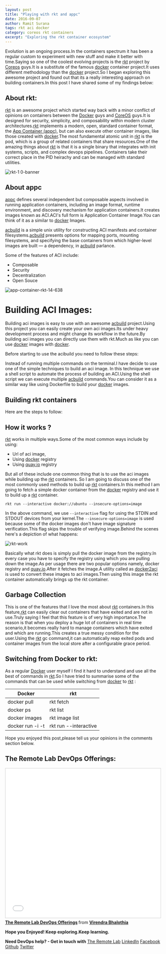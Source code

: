 ```yaml
---
layout: post
title: "Playing with rkt and appc"
date: 2016-09-07
author: Ramit Surana
tags: rkt aci docker
category: coreos rkt containers
excerpt: "Exploring the rkt container ecosystem"
---
```


Evolution is an ongoing process.In the containers spectrum it has been a regular custom to experiment with new stuff and make it better with time.Saying so one of the coolest evolving projects is the [rkt][8] project by [Coreos][11] guys.It is a substitute of the famous [docker][6] container project.It uses different methodology than the [docker][6] project.So I began exploring this awesome project and found out that its a really interesting approach on building containers.In this post I have shared some of my findings below:


##  About rkt:

[rkt][8] is an awesome project which started way back with a minor conflict of opinions on containers between the [Docker][6] guys and [CoreOS][11] guys.It is designed for security, simplicity, and composability within modern cluster architectures.[rkt][8] implements a modern, open, standard container format, the [App Container (appc)][9], but can also execute other container images, like those created with [docker][6].The most fundamental atomic unit in [rkt][8] is the pod, which is a group of related containers that share resources.One of the amazing things about [rkt][8] is that it is a single binary that integrates with init systems, scripts, and complex devops pipelines. Containers take their correct place in the PID heirachy and can be managed with standard utilities.

![rkt-1 0-banner](https://cloud.githubusercontent.com/assets/8342133/16660420/ce24e2e0-448b-11e6-97b5-b56079d0f631.png)


## About appc

[appc][9] defines several independent but composable aspects involved in running application containers, including an image format, runtime environment, and discovery mechanism for application containers.It creates images known as ACI.ACI's full form is Application Container Image.You can think of it as a similar to [docker][6] Images.


[acbuild][10] is a simple unix utility for constructing ACI manifests and container filesystems.[acbuild][10] presents options for mapping ports, mounting filesystems, and specifying the base containers from which higher-level images are built — a dependency, in [acbuild][10] parlance.

Some of the features of ACI include:

* Composable
* Security
* Decentralization
* Open Souce


![app-container-rkt-14-638](https://cloud.githubusercontent.com/assets/8342133/16660112/b66d8dc4-448a-11e6-916b-ff109cf64fe7.jpg)


# Building ACI Images:

Building aci images is easy to use with an awesome [acbuild][10] project.Using this project you can easily create your own aci images.Its under heavy development process and might change its workflow in the future.By building aci images you can directly use them with rkt.Much as like you can use [docker][6] images with [docker][6].


Before starting to use the acibuild you need to follow these steps:

<script src="https://gist.github.com/ramitsurana/6421a4bfb3425a6c018bff85ffcae0d3.js"></script>

Instead of running multiple commands on the terminal.I have decide to use one of the simple techniques to build an aci image.
In this technique we use a shell script to automate the process of building an ACI.Using the shell script we can execute multiple [acbuild][10] commands.You can consider it as a similar way like using Dockerfile to build your [docker][6] images.

<script src="https://gist.github.com/ramitsurana/06f08da66dc9ec1c3a6299773bdaf4f0.js"></script>



## Building rkt containers

Here are the steps to follow:

<script src="https://gist.github.com/ramitsurana/0a1c8e9f4af1b01e35c035c9b519564c.js"></script>


## How it works ?

[rkt][8] works in multiple ways.Some of the most common ways include by using:

* Url of aci image,
* Using [docker][6] registry
* Using [quay.io][12] registry
 

But all of these include one common thing that is to use the aci images while building up the [rkt][8] containers.
So I am going to discuss one of the most commonly used methods to build up [rkt][8] containers.In this method I am going to fetch a simple docker container from the [docker][6] registry and use it to build up a [rkt][8] container.

````
rkt run --interactive docker://ubuntu --insecure-options=image

```` 

In the above command, we use `--interactive` flag for using the STDIN and STDOUT devices from your kernel.The `--insecure-options=image` is used because some of the docker images don't have image signature verification.This flag skips the trouble of verifying image.Behind the scenes here's a depiction of what happens:

![rkt-work](https://cloud.githubusercontent.com/assets/8342133/16678420/85a9368a-44fc-11e6-9271-770ce896056c.png)


Basically what rkt does is simply pull the docker image from the registry.In every case you have to specify the registry using which you are pulling down the image.As per usage there are two popular options namely, docker registry and [quay.io][12].After it fetches the image.A utility called as [docker2aci](https://github.com/appc/docker2aci) is used to convert these images to aci images.Then using this image the rkt container automatically brings up the rkt container.


## Garbage Collection

This is one of the features that I love the most about [rkt][8] containers.In this feature,[rkt][8] can easily clear out containers that have exited and are not in use.Truly saying I feel that this feature is of very high importance.The reason is that when you deploy a huge lot of containers in real time scenario,it becomes really hard to manage containers which have exited and which are running.This creates a true messy condition for the user.Using the [rkt][8] gc command,it can automatically reap exited pods and container images from the local store after a configurable grace period.

<script src="https://gist.github.com/ramitsurana/e22d35562383600e5b68d645cd7a2c52.js"></script>

## Switching from Docker to rkt:

As a regular [Docker][6] user myself I find it hard to understand and use all the best of commands in [rkt][8].So
I have tried to summarise some of the commands that can be used while switching from [docker][6] to [rkt][8] :



Docker | rkt
------------ | -------------
docker pull | rkt fetch
docker ps | rkt list
docker images | rkt image list
docker run -i -t | rkt run --interactive


Hope you enjoyed this post,please tell us your opinions in the comments section below.

## The Remote Lab DevOps Offerings:
<iframe src="//www.slideshare.net/slideshow/embed_code/key/h9h9GNjX5Gncpi" width="595" height="485" frameborder="0" marginwidth="0" marginheight="0" scrolling="no" style="border:1px solid #CCC; border-width:1px; margin-bottom:5px; max-width: 100%;" allowfullscreen> </iframe> <div style="margin-bottom:5px"> <strong> <a href="//www.slideshare.net/bhalothia/the-remote-lab-devops-offerings" title="The Remote Lab DevOps Offerings" target="_blank">The Remote Lab DevOps Offerings</a> </strong> from <strong><a href="//www.slideshare.net/bhalothia" target="_blank">Virendra Bhalothia</a></strong> </div>


**Hope you Enjoyed! Keep exploring.Keep learning.**

**Need DevOps help? - Get in touch with** [The Remote Lab][1]
[LinkedIn][2] [Facebook][3] [Github][4] [Twitter][5]


  [1]: http://theremotelab.com
  [2]: https://www.linkedin.com/company/the-remote-lab
  [3]: https://www.facebook.com/TheRemoteLab
  [4]: https://github.com/TheRemoteLab
  [5]: https://twitter.com/TheRemoteLab
  [6]: http://docker.com
  [7]: https://cloud.githubusercontent.com/assets/8342133/12071970/ed85ee72-b0ed-11e5-9a99-d4b0d8d8a36a.png
  [8]: http://coreos.com/rkt
  [9]: http://github.com/appc/spec
  [10]: https://github.com/appc/acbuild
  [11]: http://coreos.com
  [12]: http://quay.io

